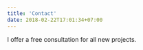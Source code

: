 ```yaml
---
title: 'Contact'
date: 2018-02-22T17:01:34+07:00
---
```


I offer a free consultation for all new projects.
